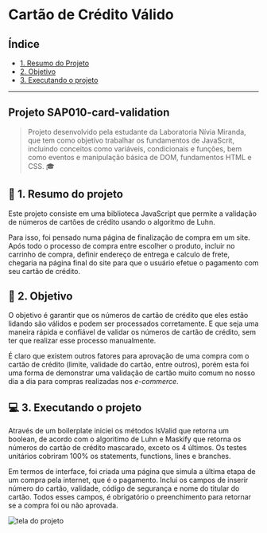 # Cartão de Crédito Válido

## Índice

* [1. Resumo do Projeto](#1-resumo-do-projeto)
* [2. Objetivo](#2-objetivo)
* [3. Executando o projeto](#3-executando-o-projeto)


***

## Projeto SAP010-card-validation 



> Projeto desenvolvido pela estudante da Laboratoria Nívia Miranda, que tem como objetivo trabalhar
os fundamentos de JavaScrit, incluindo conceitos como variáveis, condicionais e funções, 
bem como eventos e manipulação básica de DOM, fundamentos HTML e CSS. :mortar_board:




## :rocket: 1. Resumo do projeto

Este projeto consiste em uma biblioteca JavaScript que permite a validação de números de cartões de crédito
usando o algoritmo de Luhn.

Para isso, foi pensado numa página de finalização de compra em um site. Após todo o processo de compra entre escolher o produto, incluir no carrinho de compra, definir endereço de entrega e calculo de frete, chegaria na página final do site para que o usuário efetue o pagamento com seu cartão de crédito. 

## :dart: 2. Objetivo

O objetivo é garantir que os números de cartão de crédito que eles estão lidando são válidos e podem ser processados corretamente. E que seja uma maneira rápida e confiável de validar os números de cartão de crédito, sem ter que realizar esse processo manualmente.

É claro que existem outros fatores para aprovação de uma compra com o cartão de crédito (limite, validade do cartão, entre outros), porém esta foi uma forma de demonstrar uma validação de cartão muito comum no nosso dia a dia para compras realizadas nos *e-commerce*.

## :computer: 3. Executando o projeto 

Através de um boilerplate iniciei os métodos IsValid que retorna um boolean, de acordo com o algoritimo de Luhn e Maskify que retorna os números do cartão de crédito mascarado, exceto os 4 últimos.  Os testes unitários cobriram 100% os statements, functions, lines e branches.

Em termos de interface, foi criada uma página que simula a última etapa de um compra pela internet, que é o pagamento.  Inclui os campos de inserir número do cartão, validade, código de segurança e nome do titular do cartão. Todos esses campos, é obrigatório o preenchimento para retornar se a compra foi ou não aprovada. 

<img src="card-validation.jpg" alt="tela do projeto">



